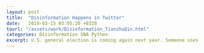 ```yaml
---
layout: post
title:  "Disinformation Happens in Twitter"
date:   2019-03-15 03:05:20 +0320
tourl: "/assets/work/Disinformation_TianzhuQin.html"
categories: Disinformation SNA Python
excerpt: U.S. general election is coming again next year. Someone uses social media as his big weapon to arouse people's attraction, which turns out to be not a bad idea. Let's go back the old days and see clearly what's happening! <br> <img src="/assets/img/disinformation-network.png" height="500" width="600">
---
```


[jekyll-docs]: https://jekyllrb.com/docs/home
[jekyll-gh]:   https://github.com/jekyll/jekyll
[jekyll-talk]: https://talk.jekyllrb.com/